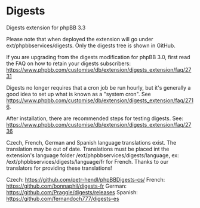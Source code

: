 # Digests
Digests extension for phpBB 3.3

Please note that when deployed the extension will go under ext/phpbbservices/digests. Only the digests tree is shown in GitHub.

If you are upgrading from the digests modification for phpBB 3.0, first read the FAQ on how to retain your digests subscribers: https://www.phpbb.com/customise/db/extension/digests_extension/faq/2731

Digests no longer requires that a cron job be run hourly, but it's generally a good idea to set up what is known as a "system cron". See https://www.phpbb.com/customise/db/extension/digests_extension/faq/2716.

After installation, there are recommended steps for testing digests. See: https://www.phpbb.com/customise/db/extension/digests_extension/faq/2736

Czech, French, German and Spanish language translations exist. The translation may be out of date. Translations must be placed int the extension's language folder /ext/phpbbservices/digests/language, ex: /ext/phpbbservices/digests/language/fr for French. Thanks to our translators for providing these translations!

Czech: https://github.com/petr-hendl/phpBBDigests-cs/
French: https://github.com/bonnaphil/digests-fr
German: https://github.com/Praggle/digests/releases
Spanish: https://github.com/fernandoch777/digests-es
